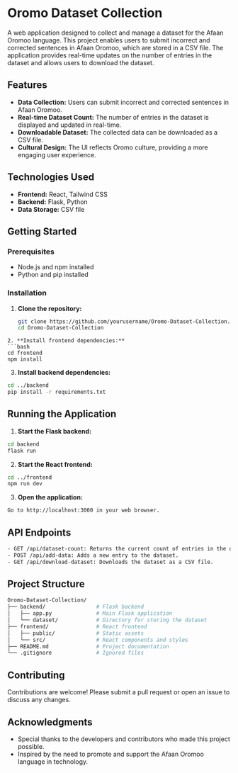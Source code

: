 # Oromo Dataset Collection

A web application designed to collect and manage a dataset for the Afaan Oromoo language. This project enables users to submit incorrect and corrected sentences in Afaan Oromoo, which are stored in a CSV file. The application provides real-time updates on the number of entries in the dataset and allows users to download the dataset.

## Features

- **Data Collection:** Users can submit incorrect and corrected sentences in Afaan Oromoo.
- **Real-time Dataset Count:** The number of entries in the dataset is displayed and updated in real-time.
- **Downloadable Dataset:** The collected data can be downloaded as a CSV file.
- **Cultural Design:** The UI reflects Oromo culture, providing a more engaging user experience.

## Technologies Used

- **Frontend:** React, Tailwind CSS
- **Backend:** Flask, Python
- **Data Storage:** CSV file

## Getting Started

### Prerequisites

- Node.js and npm installed
- Python and pip installed

### Installation

1. **Clone the repository:**

   ```bash
   git clone https://github.com/yourusername/Oromo-Dataset-Collection.git
   cd Oromo-Dataset-Collection
```
2. **Install frontend dependencies:**
```bash
cd frontend
npm install
```
3. **Install backend dependencies:**
```bash
cd ../backend
pip install -r requirements.txt
```
## Running the Application
1. **Start the Flask backend:**
```bash
cd backend
flask run
```
2. **Start the React frontend:**
```bash
cd ../frontend
npm run dev
```
3. **Open the application:**
```bash
Go to http://localhost:3000 in your web browser.
```

## API Endpoints
```bash
- GET /api/dataset-count: Returns the current count of entries in the dataset.
- POST /api/add-data: Adds a new entry to the dataset.
- GET /api/download-dataset: Downloads the dataset as a CSV file.
```

## Project Structure
```bash
Oromo-Dataset-Collection/
├── backend/                # Flask backend
│   ├── app.py              # Main Flask application
│   └── dataset/            # Directory for storing the dataset
├── frontend/               # React frontend
│   ├── public/             # Static assets
│   └── src/                # React components and styles
├── README.md               # Project documentation
└── .gitignore              # Ignored files
```
## Contributing

Contributions are welcome! Please submit a pull request or open an issue to discuss any changes.

## Acknowledgments

- Special thanks to the developers and contributors who made this project possible.
- Inspired by the need to promote and support the Afaan Oromoo language in technology.


